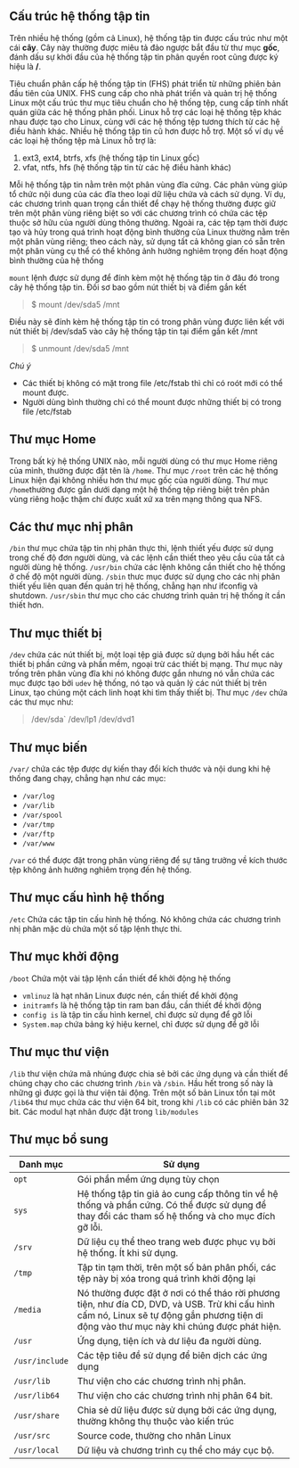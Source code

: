 ## Cấu trúc hệ thống tập tin

Trên nhiều hệ thống (gồm cả Linux), hệ thống tập tin được cấu trúc như một cái **cây**. Cây này thường được miêu tả đảo ngược bắt đầu từ thư mục **gốc**, đánh dấu sự khởi đầu của hệ thống tập tin phân quyền root cũng được ký hiệu là **/**.

Tiêu chuẩn phân cấp hệ thống tập tin (FHS) phát triển từ những phiên bản đầu tiên của UNIX. FHS cung cấp cho nhà phát triển và quản trị hệ thống Linux một cấu trúc thư mục tiêu chuẩn cho hệ thống tệp, cung cấp tính nhất quán giữa các hệ thống phân phối. Linux hỗ trợ các loại hệ thống tệp khác nhau được tạo cho Linux, cùng với các hệ thống tệp tương thích từ các hệ điều hành khác. Nhiều hệ thống tập tin cũ hơn được hỗ trợ. Một số ví dụ về các loại hệ thống tệp mà Linux hỗ trợ là:

1. ext3, ext4, btrfs, xfs (hệ thống tập tin Linux gốc)
2. vfat, ntfs, hfs (hệ thống tập tin từ các hệ điều hành khác)

Mỗi hệ thống tập tin nằm trên một phân vùng đĩa cứng. Các phân vùng giúp tổ chức nội dung của các đĩa theo loại dữ liệu chứa và cách sử dụng. Ví dụ, các chương trình quan trọng cần thiết để chạy hệ thống thường được giữ trên một phân vùng riêng biệt so với các chương trình có chứa các tệp thuộc sở hữu của người dùng thông thường. Ngoài ra, các tệp tạm thời được tạo và hủy trong quá trình hoạt động bình thường của Linux thường nằm trên một phân vùng riêng; theo cách này, sử dụng tất cả không gian có sẵn trên một phân vùng cụ thể có thể không ảnh hưởng nghiêm trọng đến hoạt động bình thường của hệ thống

`mount` lệnh được sử dụng để đính kèm một hệ thống tập tin ở đâu đó trong cây hệ thống tập tin. Đối sơ bao gồm nút thiết bị và điểm gắn kết

> $ mount /dev/sda5 /mnt

Điều này sẽ đính kèm hệ thống tập tin có trong phân vùng được liên kết với nút thiết bị /dev/sda5  vào cây hệ thống tập tin tại điểm gắn kết /mnt

> $ unmount /dev/sda5 /mnt 

*Chú ý*
* Các thiết bị không có mặt trong file /etc/fstab thì chỉ có roót mới có thể mount được.
* Người dùng bình thường chỉ có thể mount được những thiết bị có trong file /etc/fstab

## Thư mục Home

Trong bất kỳ hệ thống UNIX nào, mỗi người dùng có thư mục Home riêng của mình, thường được đặt tên là `/home`. Thư mục `/root` trên các hệ thống Linux hiện đại không nhiều hơn thư mục gốc của người dùng. Thư mục `/home`thường được gắn dưới dạng một hệ thống tệp riêng biệt trên phân vùng riêng hoặc thậm chí được xuất xứ xa trên mạng thông qua NFS.

## Các thư mục nhị phân

`/bin` thư mục chứa tập tin nhị phân thực thi, lệnh thiết yếu được sử dụng trong chế độ đơn người dùng, và các lệnh cần thiết theo yêu cầu của tất cả người dùng hệ thống. 
`/usr/bin` chứa các lệnh không cần thiết cho hệ thống ở chế độ một người dùng.
`/sbin` thưc mục được sử dụng cho các nhị phân thiết yếu liên quan đến quản trị hệ thống, chẳng hạn như ifconfig và shutdown.
`/usr/sbin` thư mục cho các chương trình quản trị hệ thống ít cần thiết hơn.

## Thư mục thiết bị

`/dev` chứa các nút thiết bị, một loại tệp giả được sử dụng bởi hầu hết các thiết bị phần cứng và phần mềm, ngoại trừ các thiết bị mạng. Thư mục này trống  trên phân vùng đĩa khi nó không được gắn nhưng nó vẫn chứa các mục được tạo bởi `udev` hệ thống, nó tạo và quản lý các nút thiết bị trên Linux, tạo chúng một cách linh hoạt khi tìm thấy thiết bị. Thư mục `/dev` chứa các thư mục như: 
> /dev/sda`
> /dev/lp1
> /dev/dvd1

## Thư mục biến

`/var/` chứa các tệp được dự kiến thay đổi kích thước và nội dung khi hệ thống đang chạy, chẳng hạn như các mục:
* `/var/log`
* `/var/lib` 
* `/var/spool`
* `/var/tmp`
* `/var/ftp`
* `/var/www`

`/var` có thể được đặt trong phân vùng riêng để sự tăng trưởng về kích thước tệp không ảnh hưởng nghiêm trọng đến hệ thống.

## Thư mục cấu hình hệ thống
`/etc` Chứa các tập tin cấu hình hệ thống. Nó không chứa các chương trình nhị phân mặc dù chứa một số tập lệnh thực thi.

## Thư mục khởi động

`/boot` Chứa một vài tập lệnh cần thiết để khởi động hệ thống
* `vmlinuz` là hạt nhân Linux được nén, cần thiết để khởi động
* `initramfs` là hệ thống tập tin ram ban đầu, cần thiết đề khởi động
* `config is` là tập tin cấu hình kernel, chỉ được sử dụng để gỡ lỗi
* `System.map` chứa bảng ký hiệu kernel, chỉ được sử dụng để gỡ lỗi

## Thư mục thư viện

`/lib` thư viện chứa mã nhúng được chia sẻ bởi các ứng dụng và cần thiết để chúng chạy cho các chương trình `/bin` và `/sbin`. Hầu hết trong số này là những gì được gọi là thư viện tải động. Trên một số bản Linux tồn tại môt  `/lib64` thư mục chứa các thư viện 64 bit, trong khi `/lib` có các phiên bản 32 bit. Các modul hạt nhân được đặt trong `lib/modules`

## Thư mục bổ sung

| Danh mục | Sử dụng |
|----------|---------|
| `opt` | Gói phần mềm ứng dụng tùy chọn |
| `sys` | Hệ thống tập tin giả ảo cung cấp thông tin về hệ thống và phần cứng. Có thể được sử dụng để thay đổi các tham số hệ thống và cho mục đích gỡ lỗi. |
| `/srv` | Dữ liệu cụ thể theo trang web được phục vụ bởi hệ thống. Ít khi sử dụng. |
| `/tmp` | Tập tin tạm thời, trên một số bản phân phối, các tệp này bị xóa trong quá trình khởi động lại |
| `/media` | Nó thường được đặt ở nơi có thể tháo rời phương tiện, như đía CD, DVD, và USB. Trừ khi cấu hình cấm nó, Linux sẽ tự động gắn phương tiện di động vào thư mục này khi chúng được phát hiện. |
| `/usr` | Ứng dụng, tiện ích và dư liệu đa người dùng.|
| `/usr/include` | Các tệp tiêu đề sử dụng để biên dịch các ứng dụng |
| `/usr/lib` | Thư viện cho các chương trình nhị phân.|
| `/usr/lib64` | Thư viện cho các chương trình nhị phân 64 bit. |
| `/usr/share` | Chia sẻ dữ liệu được sử dụng bởi các ứng dụng, thường không thụ thuộc vào kiến trúc|
| `/usr/src` | Source code, thường cho nhân Linux |
| `/usr/local` | Dữ liệu và chương trình cụ thể cho máy cục bộ. |